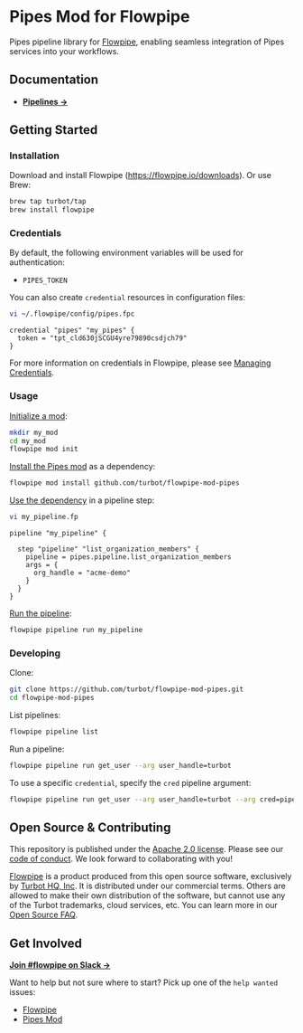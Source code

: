 # Pipes Mod for Flowpipe

Pipes pipeline library for [Flowpipe](https://flowpipe.io), enabling seamless integration of Pipes services into your workflows.

## Documentation

- **[Pipelines →](https://hub.flowpipe.io/mods/turbot/pipes/pipelines)**

## Getting Started

### Installation

Download and install Flowpipe (https://flowpipe.io/downloads). Or use Brew:

```sh
brew tap turbot/tap
brew install flowpipe
```

### Credentials

By default, the following environment variables will be used for authentication:

- `PIPES_TOKEN`

You can also create `credential` resources in configuration files:

```sh
vi ~/.flowpipe/config/pipes.fpc
```

```hcl
credential "pipes" "my_pipes" {
  token = "tpt_cld630jSCGU4yre79890csdjch79"
}
```

For more information on credentials in Flowpipe, please see [Managing Credentials](https://flowpipe.io/docs/run/credentials).

### Usage

[Initialize a mod](https://flowpipe.io/docs/build/index#initializing-a-mod):

```sh
mkdir my_mod
cd my_mod
flowpipe mod init
```

[Install the Pipes mod](https://flowpipe.io/docs/build/mod-dependencies#mod-dependencies) as a dependency:

```sh
flowpipe mod install github.com/turbot/flowpipe-mod-pipes
```

[Use the dependency](https://flowpipe.io/docs/build/write-pipelines/index) in a pipeline step:

```sh
vi my_pipeline.fp
```

```hcl
pipeline "my_pipeline" {

  step "pipeline" "list_organization_members" {
    pipeline = pipes.pipeline.list_organization_members
    args = {
      org_handle = "acme-demo"
    }
  }
}
```

[Run the pipeline](https://flowpipe.io/docs/run/pipelines):

```sh
flowpipe pipeline run my_pipeline
```

### Developing

Clone:

```sh
git clone https://github.com/turbot/flowpipe-mod-pipes.git
cd flowpipe-mod-pipes
```

List pipelines:

```sh
flowpipe pipeline list
```

Run a pipeline:

```sh
flowpipe pipeline run get_user --arg user_handle=turbot
```

To use a specific `credential`, specify the `cred` pipeline argument:

```sh
flowpipe pipeline run get_user --arg user_handle=turbot --arg cred=pipes_profile
```

## Open Source & Contributing

This repository is published under the [Apache 2.0 license](https://www.apache.org/licenses/LICENSE-2.0). Please see our [code of conduct](https://github.com/turbot/.github/blob/main/CODE_OF_CONDUCT.md). We look forward to collaborating with you!

[Flowpipe](https://flowpipe.io) is a product produced from this open source software, exclusively by [Turbot HQ, Inc](https://turbot.com). It is distributed under our commercial terms. Others are allowed to make their own distribution of the software, but cannot use any of the Turbot trademarks, cloud services, etc. You can learn more in our [Open Source FAQ](https://turbot.com/open-source).

## Get Involved

**[Join #flowpipe on Slack →](https://flowpipe.io/community/join)**

Want to help but not sure where to start? Pick up one of the `help wanted` issues:

- [Flowpipe](https://github.com/turbot/flowpipe/labels/help%20wanted)
- [Pipes Mod](https://github.com/turbot/flowpipe-mod-pipes/labels/help%20wanted)
